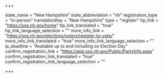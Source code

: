 +++

state_name = "New Hampshire"
state_abbreviation = "nh"
registration_type = "in-person"
translationKey = "New Hampshire"
type = "register"
hp_link = "https://sos.nh.gov/home"
hp_link_translated = "true"
hp_link_language_selection = ""
more_info_link = "https://sos.nh.gov/elections/voters/register-to-vote/"
more_info_link_translated = "true"
more_info_link_language_selection = ""
ip_deadline = "Available up to and including on Election Day"
confirm_registration_link = "https://app.sos.nh.gov/Public/PartyInfo.aspx"
confirm_registration_link_translated = "true"
confirm_registration_link_language_selection = ""

+++